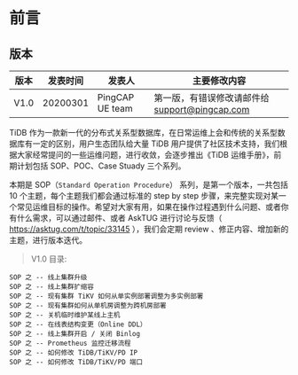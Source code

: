 

# 前言

## 版本

版本 | 发表时间 | 发表人 | 主要修改内容
---- | ---- | ---- |----
V1.0 | 20200301 | PingCAP  UE team | 第一版，有错误修改请邮件给 support@pingcap.com

TiDB 作为一款新一代的分布式关系型数据库，在日常运维上会和传统的关系型数据库有一定的区别，用户生态团队给大量 TiDB 用户提供了社区技术支持，我们根据大家经常提问的一些运维问题，进行收敛，会逐步推出《TiDB 运维手册》，前期计划包括 SOP、POC、Case Stuady 三个系列。

本期是 SOP（`Standard Operation Procedure`） 系列，是第一个版本，一共包括 10 个主题，每个主题我们都会通过标准的 step by step 步骤，来完整实现对某一个常见运维目标的操作。希望对大家有用，如果在操作过程遇到什么问题、或者你有什么需求，可以通过邮件、或者 AskTUG 进行讨论与反馈（ https://asktug.com/t/topic/33145 ），我们会定期 review 、修正内容、增加新的主题，进行版本迭代。

> V1.0 目录:

    SOP 之 -- 线上集群升级
    SOP 之 -- 线上集群扩缩容
    SOP 之 -- 现有集群 TiKV 如何从单实例部署调整为多实例部署
    SOP 之 -- 现有集群如何从单机房调整为跨机房部署
    SOP 之 -- 关机临时维护某线上主机
    SOP 之 -- 在线表结构变更（Online DDL）
    SOP 之 -- 线上集群开启 / 关闭 Binlog 
    SOP 之 -- Prometheus 监控迁移流程
    SOP 之 -- 如何修改 TiDB/TiKV/PD IP
    SOP 之 -- 如何修改 TiDB/TiKV/PD 端口



 
 
 
 
 

 
 
 
 
 
 
 
 
 
 
